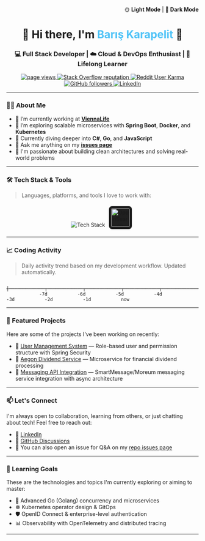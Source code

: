 <!-- Theme switching is not supported in GitHub markdown, but kept for aesthetic context -->
<p align="right">
  🌞 <strong>Light Mode</strong> | 🌙 <strong>Dark Mode</strong>
</p>

<h1 align="center">🚀 Hi there, I'm <span style="color:#4FC3F7">Barış Karapelit</span> 👋</h1>
<h3 align="center">💻 Full Stack Developer | ☁️ Cloud & DevOps Enthusiast | 🧠 Lifelong Learner</h3>

<p align="center">
  <a href="https://github.com/BarisKarapelit">
    <img src="https://komarev.com/ghpvc/?username=BarisKarapelit" alt="page views" />
  </a>
  <a href="https://stackoverflow.com/users/16427064/bar%c4%b1%c5%9f-karapelit">
    <img alt="Stack Overflow reputation" src="https://img.shields.io/stackexchange/stackoverflow/r/16427064">
  </a>
  <a href="https://www.reddit.com/user/Difficult-Ad-6551">
    <img alt="Reddit User Karma" src="https://img.shields.io/reddit/user-karma/link/Difficult-Ad-6551">
  </a>
  <a href="https://github.com/BarisKarapelit?tab=followers">
    <img alt="GitHub followers" src="https://img.shields.io/github/followers/BarisKarapelit?style=social">
  </a>
  <a href="https://www.linkedin.com/in/bar%C4%B1%C5%9Fkarapelit/">
    <img alt="LinkedIn" src="https://img.shields.io/badge/LinkedIn-blue?style=flat&logo=linkedin" />
  </a>
</p>

---

### 👨‍💼 About Me

- 🏢 I’m currently working at **[ViennaLife][company]**
- 🔭 I’m exploring scalable microservices with **Spring Boot**, **Docker**, and **Kubernetes**
- 🌱 Currently diving deeper into **C#**, **Go**, and **JavaScript**
- 💬 Ask me anything on my **[issues page][issues page]**
- 🎯 I'm passionate about building clean architectures and solving real-world problems

---

### 🛠️ Tech Stack & Tools

> Languages, platforms, and tools I love to work with:

<div align="center">
  <img src="https://skillicons.dev/icons?i=java,spring,js,ts,react,docker,kubernetes,jenkins,mysql,mongodb,postgresql,git,linux,azure" alt="Tech Stack" />
  <img src="https://opensearch.org/assets/brand/SVG/opensearch-icon-blue.svg" width="48" height="48" alt="OpenSearch" style="margin: 6px; border-radius: 8px; background: #1f1f1f; padding: 6px;" />
</div>

---

### 📈 Coding Activity

> Daily activity trend based on my development workflow. Updated automatically.

```
             ┼─────────────┬─────────────┬─────────────┬─────────────┬─────────────┬─────────────┬─────────────┤ 
            -7d           -6d           -5d           -4d           -3d           -2d           -1d           now
```

---

### 📌 Featured Projects

Here are some of the projects I've been working on recently:

- 🔐 [User Management System](https://github.com/BarisKarapelit/user-management) — Role-based user and permission structure with Spring Security
- 🧾 [Aegon Dividend Service](https://github.com/BarisKarapelit/aegon-dividend-service) — Microservice for financial dividend processing
- 💬 [Messaging API Integration](https://github.com/BarisKarapelit/smartmessage-integration) — SmartMessage/Moreum messaging service integration with async architecture

---

### 📫 Let's Connect

I'm always open to collaboration, learning from others, or just chatting about tech! Feel free to reach out:

- 💼 [LinkedIn](https://www.linkedin.com/in/bar%C4%B1%C5%9Fkarapelit/)
- 💬 [GitHub Discussions](https://github.com/BarisKarapelit?tab=discussions)
- 📮 You can also open an issue for Q&A on my [repo issues page][issues page]

---

### 🎯 Learning Goals

These are the technologies and topics I'm currently exploring or aiming to master:

- 🧠 Advanced Go (Golang) concurrency and microservices
- ☸️ Kubernetes operator design & GitOps
- 🛡️ OpenID Connect & enterprise-level authentication
- 📊 Observability with OpenTelemetry and distributed tracing

---

[company]: https://viennalife.com.tr
[issues page]: https://github.com/BarisKarapelit/The-Complete-2022-Web-Development-Bootcamp/issues
[linkedin]: https://www.linkedin.com/in/bar%C4%B1%C5%9Fkarapelit/
